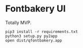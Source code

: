 Fontbakery UI
=============

Totally MVP.

```
pip3 install -r requirements.txt
python3 setup.py py2app 
open dist/qfontbakery.app
```
